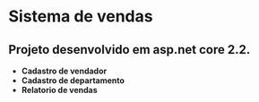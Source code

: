 # Sistema de vendas

## Projeto desenvolvido em asp.net core 2.2.

  - **Cadastro de vendador**
  - **Cadastro de departamento**
  - **Relatorio de vendas**

